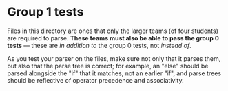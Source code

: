 # Group 1 tests

Files in this directory are ones that only the larger teams (of four students) are required to parse. **These teams
must also be able to pass the group 0 tests** — these are _in addition to_ the group 0 tests, not _instead of_.

As you test your parser on the files, make sure not only that it parses them, but also that the parse tree is correct;
for example, an "else" should be parsed alongside the "if" that it matches, not an earlier "if", and parse trees
should be reflective of operator precedence and associativity.
